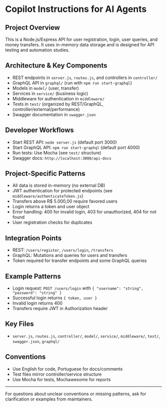 # Copilot Instructions for AI Agents

## Project Overview
This is a Node.js/Express API for user registration, login, user queries, and money transfers. It uses in-memory data storage and is designed for API testing and automation studies.

## Architecture & Key Components
- REST endpoints in `server.js`, `routes.js`, and controllers in `controller/`
- GraphQL API in `graphql/` (run with `npm run start-graphql`)
- Models in `model/` (user, transfer)
- Services in `service/` (business logic)
- Middleware for authentication in `middleware/`
- Tests in `test/` (organized by REST/GraphQL, controller/external/performance)
- Swagger documentation in `swagger.json`

## Developer Workflows
- Start REST API: `node server.js` (default port 3000)
- Start GraphQL API: `npm run start-graphql` (default port 4000)
- Run tests: Use Mocha (see `test/` structure)
- Swagger docs: `http://localhost:3000/api-docs`

## Project-Specific Patterns
- All data is stored in-memory (no external DB)
- JWT authentication for protected endpoints (see `middleware/authenticateToken.js`)
- Transfers above R$ 5.000,00 require favored users
- Login returns a token and user object
- Error handling: 400 for invalid login, 403 for unauthorized, 404 for not found
- User registration checks for duplicates

## Integration Points
- REST: `/users/register`, `/users/login`, `/transfers`
- GraphQL: Mutations and queries for users and transfers
- Token required for transfer endpoints and some GraphQL queries

## Example Patterns
- Login request: `POST /users/login` with `{ "username": "string", "password": "string" }`
- Successful login returns `{ token, user }`
- Invalid login returns 400
- Transfers require JWT in Authorization header

## Key Files
- `server.js`, `routes.js`, `controller/`, `model/`, `service/`, `middleware/`, `test/`, `swagger.json`, `graphql/`

## Conventions
- Use English for code, Portuguese for docs/comments
- Test files mirror controller/service structure
- Use Mocha for tests, Mochawesome for reports

---
For questions about unclear conventions or missing patterns, ask for clarification or examples from maintainers.
